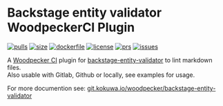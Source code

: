 # Backstage entity validator WoodpeckerCI Plugin

[![pulls](https://img.shields.io/docker/pulls/kokuwaio/backstage-entity-validator)](https://hub.docker.com/r/kokuwaio/backstage-entity-validator)
[![size](https://img.shields.io/docker/image-size/kokuwaio/backstage-entity-validator)](https://hub.docker.com/r/kokuwaio/backstage-entity-validator)
[![dockerfile](https://img.shields.io/badge/source-Dockerfile%20-blue)](https://git.kokuwa.io/woodpecker/backstage-entity-validator/src/branch/main/Dockerfile)
[![license](https://img.shields.io/badge/License-EUPL%201.2-blue)](https://git.kokuwa.io/woodpecker/backstage-entity-validator/src/branch/main/LICENSE)
[![prs](https://img.shields.io/gitea/pull-requests/open/woodpecker/backstage-entity-validator?gitea_url=https%3A%2F%2Fgit.kokuwa.io)](https://git.kokuwa.io/woodpecker/backstage-entity-validator/pulls)
[![issues](https://img.shields.io/gitea/issues/open/woodpecker/backstage-entity-validator?gitea_url=https%3A%2F%2Fgit.kokuwa.io)](https://git.kokuwa.io/woodpecker/backstage-entity-validator/issues)

A [Woodpecker CI](https://woodpecker-ci.org) plugin for [backstage-entity-validator](https://github.com/RoadieHQ/backstage-entity-validator) to lint markdown files.  
Also usable with Gitlab, Github or locally, see examples for usage.

For more documention see: [git.kokuwa.io/woodpecker/backstage-entity-validator](https://git.kokuwa.io/woodpecker/backstage-entity-validator)
